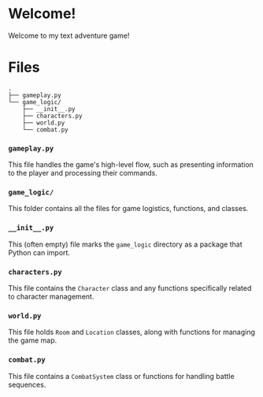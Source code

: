 # Welcome!
Welcome to my text adventure game!

# Files
```
.
├── gameplay.py
└── game_logic/
    ├── __init__.py
    ├── characters.py
    ├── world.py
    └── combat.py
```
### ```gameplay.py```
This file handles the game's high-level flow, such as presenting information to the player and processing their commands.

### ```game_logic/```
This folder contains all the files for game logistics, functions, and classes.

### ```__init__.py```
This (often empty) file marks the ```game_logic``` directory as a package that Python can import.

### ```characters.py```
This file contains the ```Character``` class and any functions specifically related to character management.

### ```world.py```
This file holds ```Room``` and ```Location``` classes, along with functions for managing the game map.

### ```combat.py```
This file contains a ```CombatSystem``` class or functions for handling battle sequences.
